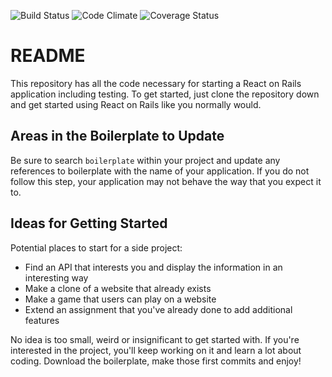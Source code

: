 ![Build Status](https://codeship.com/projects/50309780-10d5-0135-9e6a-16033dbb1ea1/status?branch=master)
![Code Climate](https://codeclimate.com/github/JDuggan47/breakable_toy.png)
![Coverage Status](https://coveralls.io/repos/JDuggan47/breakable_toy/badge.png)


# README

This repository has all the code necessary for starting a React on Rails application
including testing. To get started, just clone the repository down and get started using
React on Rails like you normally would.

## Areas in the Boilerplate to Update
Be sure to search `boilerplate` within your project and update any references to
boilerplate with the name of your application. If you do not follow this step, your
application may not behave the way that you expect it to.

## Ideas for Getting Started
Potential places to start for a side project:
* Find an API that interests you and display the information in an interesting way
* Make a clone of a website that already exists
* Make a game that users can play on a website
* Extend an assignment that you've already done to add additional features

No idea is too small, weird or insignificant to get started with. If you're interested
in the project, you'll keep working on it and learn a lot about coding. Download the
boilerplate, make those first commits and enjoy!
